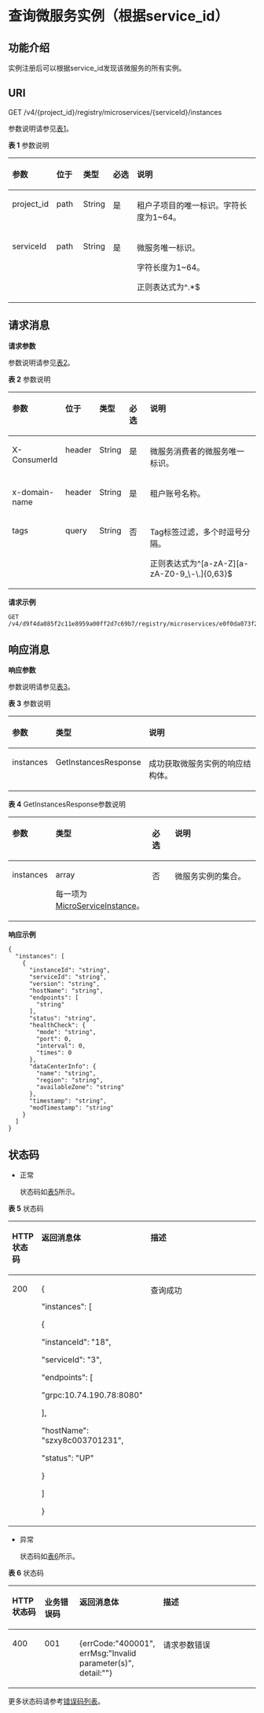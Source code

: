 # 查询微服务实例（根据service\_id）<a name="ZH-CN_TOPIC_0115698134"></a>

## 功能介绍<a name="zh-cn_topic_0060210606_section199452216265"></a>

实例注册后可以根据service\_id发现该微服务的所有实例。

## URI<a name="zh-cn_topic_0060210606_section134557291090"></a>

GET /v4/\{project\_id\}/registry/microservices/\{serviceId\}/instances

参数说明请参见[表1](#zh-cn_topic_0060210606_table51620847114953)。

**表 1**  参数说明

<a name="zh-cn_topic_0060210606_table51620847114953"></a>
<table><thead align="left"><tr id="zh-cn_topic_0060210606_row43559169114953"><th class="cellrowborder" valign="top" width="16.666666666666668%" id="mcps1.2.6.1.1"><p id="zh-cn_topic_0060210606_p3155843511508"><a name="zh-cn_topic_0060210606_p3155843511508"></a><a name="zh-cn_topic_0060210606_p3155843511508"></a>参数</p>
</th>
<th class="cellrowborder" valign="top" width="10.784313725490197%" id="mcps1.2.6.1.2"><p id="zh-cn_topic_0060210606_p9735557111318"><a name="zh-cn_topic_0060210606_p9735557111318"></a><a name="zh-cn_topic_0060210606_p9735557111318"></a>位于</p>
</th>
<th class="cellrowborder" valign="top" width="11.76470588235294%" id="mcps1.2.6.1.3"><p id="zh-cn_topic_0060210606_p609644911508"><a name="zh-cn_topic_0060210606_p609644911508"></a><a name="zh-cn_topic_0060210606_p609644911508"></a>类型</p>
</th>
<th class="cellrowborder" valign="top" width="9.803921568627452%" id="mcps1.2.6.1.4"><p id="zh-cn_topic_0060210606_p2405040011508"><a name="zh-cn_topic_0060210606_p2405040011508"></a><a name="zh-cn_topic_0060210606_p2405040011508"></a>必选</p>
</th>
<th class="cellrowborder" valign="top" width="50.98039215686274%" id="mcps1.2.6.1.5"><p id="zh-cn_topic_0060210606_p192541611508"><a name="zh-cn_topic_0060210606_p192541611508"></a><a name="zh-cn_topic_0060210606_p192541611508"></a>说明</p>
</th>
</tr>
</thead>
<tbody><tr id="zh-cn_topic_0060210606_row12196183412308"><td class="cellrowborder" valign="top" width="16.666666666666668%" headers="mcps1.2.6.1.1 "><p id="zh-cn_topic_0060210606_p895821704912"><a name="zh-cn_topic_0060210606_p895821704912"></a><a name="zh-cn_topic_0060210606_p895821704912"></a>project_id</p>
</td>
<td class="cellrowborder" valign="top" width="10.784313725490197%" headers="mcps1.2.6.1.2 "><p id="zh-cn_topic_0060210606_p395813172491"><a name="zh-cn_topic_0060210606_p395813172491"></a><a name="zh-cn_topic_0060210606_p395813172491"></a>path</p>
</td>
<td class="cellrowborder" valign="top" width="11.76470588235294%" headers="mcps1.2.6.1.3 "><p id="zh-cn_topic_0060210606_p550511331492"><a name="zh-cn_topic_0060210606_p550511331492"></a><a name="zh-cn_topic_0060210606_p550511331492"></a>String</p>
</td>
<td class="cellrowborder" valign="top" width="9.803921568627452%" headers="mcps1.2.6.1.4 "><p id="zh-cn_topic_0060210606_p4521173314920"><a name="zh-cn_topic_0060210606_p4521173314920"></a><a name="zh-cn_topic_0060210606_p4521173314920"></a>是</p>
</td>
<td class="cellrowborder" valign="top" width="50.98039215686274%" headers="mcps1.2.6.1.5 "><p id="zh-cn_topic_0060210621_p13958181774915"><a name="zh-cn_topic_0060210621_p13958181774915"></a><a name="zh-cn_topic_0060210621_p13958181774915"></a>租户子项目的唯一标识。字符长度为1~64。</p>
</td>
</tr>
<tr id="zh-cn_topic_0060210606_row35538952114953"><td class="cellrowborder" valign="top" width="16.666666666666668%" headers="mcps1.2.6.1.1 "><p id="zh-cn_topic_0060210606_p60082860114953"><a name="zh-cn_topic_0060210606_p60082860114953"></a><a name="zh-cn_topic_0060210606_p60082860114953"></a>serviceId</p>
</td>
<td class="cellrowborder" valign="top" width="10.784313725490197%" headers="mcps1.2.6.1.2 "><p id="zh-cn_topic_0060210606_p1736155711313"><a name="zh-cn_topic_0060210606_p1736155711313"></a><a name="zh-cn_topic_0060210606_p1736155711313"></a>path</p>
</td>
<td class="cellrowborder" valign="top" width="11.76470588235294%" headers="mcps1.2.6.1.3 "><p id="zh-cn_topic_0060210606_p34873521114953"><a name="zh-cn_topic_0060210606_p34873521114953"></a><a name="zh-cn_topic_0060210606_p34873521114953"></a>String</p>
</td>
<td class="cellrowborder" valign="top" width="9.803921568627452%" headers="mcps1.2.6.1.4 "><p id="zh-cn_topic_0060210606_p6182975114953"><a name="zh-cn_topic_0060210606_p6182975114953"></a><a name="zh-cn_topic_0060210606_p6182975114953"></a>是</p>
</td>
<td class="cellrowborder" valign="top" width="50.98039215686274%" headers="mcps1.2.6.1.5 "><p id="zh-cn_topic_0060210606_p31058941114953"><a name="zh-cn_topic_0060210606_p31058941114953"></a><a name="zh-cn_topic_0060210606_p31058941114953"></a>微服务唯一标识。</p>
<p id="zh-cn_topic_0060210606_p621853614160"><a name="zh-cn_topic_0060210606_p621853614160"></a><a name="zh-cn_topic_0060210606_p621853614160"></a>字符长度为1~64。</p>
<p id="zh-cn_topic_0060210606_p119757471167"><a name="zh-cn_topic_0060210606_p119757471167"></a><a name="zh-cn_topic_0060210606_p119757471167"></a>正则表达式为^.*$</p>
</td>
</tr>
</tbody>
</table>

## 请求消息<a name="zh-cn_topic_0060210606_section6638077392226"></a>

**请求参数**

参数说明请参见[表2](#zh-cn_topic_0060210606_table2377430892226)。

**表 2**  参数说明

<a name="zh-cn_topic_0060210606_table2377430892226"></a>
<table><thead align="left"><tr id="zh-cn_topic_0060210606_row1383670292226"><th class="cellrowborder" valign="top" width="17.82178217821782%" id="mcps1.2.6.1.1"><p id="zh-cn_topic_0060210606_p4703105592226"><a name="zh-cn_topic_0060210606_p4703105592226"></a><a name="zh-cn_topic_0060210606_p4703105592226"></a>参数</p>
</th>
<th class="cellrowborder" valign="top" width="10.891089108910892%" id="mcps1.2.6.1.2"><p id="zh-cn_topic_0060210606_p8622121181120"><a name="zh-cn_topic_0060210606_p8622121181120"></a><a name="zh-cn_topic_0060210606_p8622121181120"></a>位于</p>
</th>
<th class="cellrowborder" valign="top" width="10.891089108910892%" id="mcps1.2.6.1.3"><p id="zh-cn_topic_0060210606_p5141914292226"><a name="zh-cn_topic_0060210606_p5141914292226"></a><a name="zh-cn_topic_0060210606_p5141914292226"></a>类型</p>
</th>
<th class="cellrowborder" valign="top" width="8.91089108910891%" id="mcps1.2.6.1.4"><p id="zh-cn_topic_0060210606_p420093692226"><a name="zh-cn_topic_0060210606_p420093692226"></a><a name="zh-cn_topic_0060210606_p420093692226"></a>必选</p>
</th>
<th class="cellrowborder" valign="top" width="51.48514851485149%" id="mcps1.2.6.1.5"><p id="zh-cn_topic_0060210606_p473155192226"><a name="zh-cn_topic_0060210606_p473155192226"></a><a name="zh-cn_topic_0060210606_p473155192226"></a>说明</p>
</th>
</tr>
</thead>
<tbody><tr id="zh-cn_topic_0060210606_row11913576101538"><td class="cellrowborder" valign="top" width="17.82178217821782%" headers="mcps1.2.6.1.1 "><p id="zh-cn_topic_0060210606_p6839151744312"><a name="zh-cn_topic_0060210606_p6839151744312"></a><a name="zh-cn_topic_0060210606_p6839151744312"></a>X-ConsumerId</p>
</td>
<td class="cellrowborder" valign="top" width="10.891089108910892%" headers="mcps1.2.6.1.2 "><p id="zh-cn_topic_0060210606_p37351557131320"><a name="zh-cn_topic_0060210606_p37351557131320"></a><a name="zh-cn_topic_0060210606_p37351557131320"></a>header</p>
</td>
<td class="cellrowborder" valign="top" width="10.891089108910892%" headers="mcps1.2.6.1.3 "><p id="zh-cn_topic_0060210606_p11839151724311"><a name="zh-cn_topic_0060210606_p11839151724311"></a><a name="zh-cn_topic_0060210606_p11839151724311"></a>String</p>
</td>
<td class="cellrowborder" valign="top" width="8.91089108910891%" headers="mcps1.2.6.1.4 "><p id="zh-cn_topic_0060210606_p108391517174315"><a name="zh-cn_topic_0060210606_p108391517174315"></a><a name="zh-cn_topic_0060210606_p108391517174315"></a>是</p>
</td>
<td class="cellrowborder" valign="top" width="51.48514851485149%" headers="mcps1.2.6.1.5 "><p id="zh-cn_topic_0060210606_p15839317154318"><a name="zh-cn_topic_0060210606_p15839317154318"></a><a name="zh-cn_topic_0060210606_p15839317154318"></a>微服务消费者的微服务唯一标识。</p>
</td>
</tr>
<tr id="zh-cn_topic_0060210606_row45133614439"><td class="cellrowborder" valign="top" width="17.82178217821782%" headers="mcps1.2.6.1.1 "><p id="zh-cn_topic_0060210606_p126698307474"><a name="zh-cn_topic_0060210606_p126698307474"></a><a name="zh-cn_topic_0060210606_p126698307474"></a>x-domain-name</p>
</td>
<td class="cellrowborder" valign="top" width="10.891089108910892%" headers="mcps1.2.6.1.2 "><p id="zh-cn_topic_0060210606_p1767743014711"><a name="zh-cn_topic_0060210606_p1767743014711"></a><a name="zh-cn_topic_0060210606_p1767743014711"></a>header</p>
</td>
<td class="cellrowborder" valign="top" width="10.891089108910892%" headers="mcps1.2.6.1.3 "><p id="zh-cn_topic_0060210606_p1667763015471"><a name="zh-cn_topic_0060210606_p1667763015471"></a><a name="zh-cn_topic_0060210606_p1667763015471"></a>String</p>
</td>
<td class="cellrowborder" valign="top" width="8.91089108910891%" headers="mcps1.2.6.1.4 "><p id="zh-cn_topic_0060210606_p1767733010474"><a name="zh-cn_topic_0060210606_p1767733010474"></a><a name="zh-cn_topic_0060210606_p1767733010474"></a>是</p>
</td>
<td class="cellrowborder" valign="top" width="51.48514851485149%" headers="mcps1.2.6.1.5 "><p id="zh-cn_topic_0060210606_p7684430114719"><a name="zh-cn_topic_0060210606_p7684430114719"></a><a name="zh-cn_topic_0060210606_p7684430114719"></a>租户账号名称。</p>
</td>
</tr>
<tr id="zh-cn_topic_0060210606_row6472989143041"><td class="cellrowborder" valign="top" width="17.82178217821782%" headers="mcps1.2.6.1.1 "><p id="zh-cn_topic_0060210606_p18612152334314"><a name="zh-cn_topic_0060210606_p18612152334314"></a><a name="zh-cn_topic_0060210606_p18612152334314"></a>tags</p>
</td>
<td class="cellrowborder" valign="top" width="10.891089108910892%" headers="mcps1.2.6.1.2 "><p id="zh-cn_topic_0060210606_p11736155716134"><a name="zh-cn_topic_0060210606_p11736155716134"></a><a name="zh-cn_topic_0060210606_p11736155716134"></a>query</p>
</td>
<td class="cellrowborder" valign="top" width="10.891089108910892%" headers="mcps1.2.6.1.3 "><p id="zh-cn_topic_0060210606_p361252317437"><a name="zh-cn_topic_0060210606_p361252317437"></a><a name="zh-cn_topic_0060210606_p361252317437"></a>String</p>
</td>
<td class="cellrowborder" valign="top" width="8.91089108910891%" headers="mcps1.2.6.1.4 "><p id="zh-cn_topic_0060210606_p8612172320437"><a name="zh-cn_topic_0060210606_p8612172320437"></a><a name="zh-cn_topic_0060210606_p8612172320437"></a>否</p>
</td>
<td class="cellrowborder" valign="top" width="51.48514851485149%" headers="mcps1.2.6.1.5 "><p id="zh-cn_topic_0060210606_p156126231437"><a name="zh-cn_topic_0060210606_p156126231437"></a><a name="zh-cn_topic_0060210606_p156126231437"></a>Tag标签过滤，多个时逗号分隔。</p>
<p id="zh-cn_topic_0060210606_p8101487175"><a name="zh-cn_topic_0060210606_p8101487175"></a><a name="zh-cn_topic_0060210606_p8101487175"></a>正则表达式为^[a-zA-Z][a-zA-Z0-9_\-\.]{0,63}$</p>
</td>
</tr>
</tbody>
</table>

**请求示例**

```
GET /v4/d9f4da085f2c11e8959a00ff2d7c69b7/registry/microservices/e0f0da073f2c91e8979a89ff2d7c69t6/instances
```

## 响应消息<a name="zh-cn_topic_0060210606_section1006390163649"></a>

**响应参数**

参数说明请参见[表3](#zh-cn_topic_0060210606_table8618102815341)。

**表 3**  参数说明

<a name="zh-cn_topic_0060210606_table8618102815341"></a>
<table><thead align="left"><tr id="zh-cn_topic_0060210606_row136181128113410"><th class="cellrowborder" valign="top" width="14.85148514851485%" id="mcps1.2.4.1.1"><p id="zh-cn_topic_0060210606_p0618182883412"><a name="zh-cn_topic_0060210606_p0618182883412"></a><a name="zh-cn_topic_0060210606_p0618182883412"></a>参数</p>
</th>
<th class="cellrowborder" valign="top" width="33.663366336633665%" id="mcps1.2.4.1.2"><p id="zh-cn_topic_0060210606_p2618132819347"><a name="zh-cn_topic_0060210606_p2618132819347"></a><a name="zh-cn_topic_0060210606_p2618132819347"></a>类型</p>
</th>
<th class="cellrowborder" valign="top" width="51.48514851485149%" id="mcps1.2.4.1.3"><p id="zh-cn_topic_0060210606_p6618152818345"><a name="zh-cn_topic_0060210606_p6618152818345"></a><a name="zh-cn_topic_0060210606_p6618152818345"></a>说明</p>
</th>
</tr>
</thead>
<tbody><tr id="zh-cn_topic_0060210606_row0618128193419"><td class="cellrowborder" valign="top" width="14.85148514851485%" headers="mcps1.2.4.1.1 "><p id="zh-cn_topic_0060210606_p1961812819342"><a name="zh-cn_topic_0060210606_p1961812819342"></a><a name="zh-cn_topic_0060210606_p1961812819342"></a>instances</p>
</td>
<td class="cellrowborder" valign="top" width="33.663366336633665%" headers="mcps1.2.4.1.2 "><p id="zh-cn_topic_0060210606_p1219686215649"><a name="zh-cn_topic_0060210606_p1219686215649"></a><a name="zh-cn_topic_0060210606_p1219686215649"></a>GetInstancesResponse</p>
</td>
<td class="cellrowborder" valign="top" width="51.48514851485149%" headers="mcps1.2.4.1.3 "><p id="zh-cn_topic_0060210606_p261817280342"><a name="zh-cn_topic_0060210606_p261817280342"></a><a name="zh-cn_topic_0060210606_p261817280342"></a>成功获取微服务实例的响应结构体。</p>
</td>
</tr>
</tbody>
</table>

**表 4**  GetInstancesResponse参数说明

<a name="zh-cn_topic_0060210606_table4743276101211"></a>
<table><thead align="left"><tr id="zh-cn_topic_0060210606_row5901317101211"><th class="cellrowborder" valign="top" width="13.861386138613863%" id="mcps1.2.5.1.1"><p id="zh-cn_topic_0060210606_p8244687101211"><a name="zh-cn_topic_0060210606_p8244687101211"></a><a name="zh-cn_topic_0060210606_p8244687101211"></a>参数</p>
</th>
<th class="cellrowborder" valign="top" width="35.64356435643564%" id="mcps1.2.5.1.2"><p id="zh-cn_topic_0060210606_p63839901101211"><a name="zh-cn_topic_0060210606_p63839901101211"></a><a name="zh-cn_topic_0060210606_p63839901101211"></a>类型</p>
</th>
<th class="cellrowborder" valign="top" width="9.900990099009901%" id="mcps1.2.5.1.3"><p id="zh-cn_topic_0060210606_p3649496101211"><a name="zh-cn_topic_0060210606_p3649496101211"></a><a name="zh-cn_topic_0060210606_p3649496101211"></a>必选</p>
</th>
<th class="cellrowborder" valign="top" width="40.59405940594059%" id="mcps1.2.5.1.4"><p id="zh-cn_topic_0060210606_p27173735101211"><a name="zh-cn_topic_0060210606_p27173735101211"></a><a name="zh-cn_topic_0060210606_p27173735101211"></a>说明</p>
</th>
</tr>
</thead>
<tbody><tr id="zh-cn_topic_0060210606_row53588915101211"><td class="cellrowborder" valign="top" width="13.861386138613863%" headers="mcps1.2.5.1.1 "><p id="zh-cn_topic_0060210606_p45734819101211"><a name="zh-cn_topic_0060210606_p45734819101211"></a><a name="zh-cn_topic_0060210606_p45734819101211"></a>instances</p>
</td>
<td class="cellrowborder" valign="top" width="35.64356435643564%" headers="mcps1.2.5.1.2 "><p id="zh-cn_topic_0060210606_p13532831101211"><a name="zh-cn_topic_0060210606_p13532831101211"></a><a name="zh-cn_topic_0060210606_p13532831101211"></a>array</p>
<p id="zh-cn_topic_0060210606_p54686622101211"><a name="zh-cn_topic_0060210606_p54686622101211"></a><a name="zh-cn_topic_0060210606_p54686622101211"></a>每一项为<a href="MicroServiceInstance.md">MicroServiceInstance</a>。</p>
</td>
<td class="cellrowborder" valign="top" width="9.900990099009901%" headers="mcps1.2.5.1.3 "><p id="zh-cn_topic_0060210606_p3882462101211"><a name="zh-cn_topic_0060210606_p3882462101211"></a><a name="zh-cn_topic_0060210606_p3882462101211"></a>否</p>
</td>
<td class="cellrowborder" valign="top" width="40.59405940594059%" headers="mcps1.2.5.1.4 "><p id="zh-cn_topic_0060210606_p46044016101211"><a name="zh-cn_topic_0060210606_p46044016101211"></a><a name="zh-cn_topic_0060210606_p46044016101211"></a>微服务实例的集合。</p>
</td>
</tr>
</tbody>
</table>

**响应示例**

```
{
  "instances": [
    {
      "instanceId": "string",
      "serviceId": "string",
      "version": "string",
      "hostName": "string",
      "endpoints": [
        "string"
      ],
      "status": "string",
      "healthCheck": {
        "mode": "string",
        "port": 0,
        "interval": 0,
        "times": 0
      },
      "dataCenterInfo": {
        "name": "string",
        "region": "string",
        "availableZone": "string"
      },
      "timestamp": "string",
      "modTimestamp": "string"
    }
  ]
}
```

## 状态码<a name="zh-cn_topic_0060210606_section4458192915911"></a>

-   正常

    状态码如[表5](#zh-cn_topic_0060210606_zh-cn_topic_0079393967_zh-cn_topic_0075248102_table287518019404)所示。


**表 5**  状态码

<a name="zh-cn_topic_0060210606_zh-cn_topic_0079393967_zh-cn_topic_0075248102_table287518019404"></a>
<table><thead align="left"><tr id="zh-cn_topic_0060210606_zh-cn_topic_0079393967_zh-cn_topic_0075248102_row29079739404"><th class="cellrowborder" valign="top" width="11.110000000000001%" id="mcps1.2.4.1.1"><p id="zh-cn_topic_0060210606_p15140191517311"><a name="zh-cn_topic_0060210606_p15140191517311"></a><a name="zh-cn_topic_0060210606_p15140191517311"></a>HTTP状态码</p>
</th>
<th class="cellrowborder" valign="top" width="40.739999999999995%" id="mcps1.2.4.1.2"><p id="zh-cn_topic_0060210606_p537034565010"><a name="zh-cn_topic_0060210606_p537034565010"></a><a name="zh-cn_topic_0060210606_p537034565010"></a>返回消息体</p>
</th>
<th class="cellrowborder" valign="top" width="48.15%" id="mcps1.2.4.1.3"><p id="zh-cn_topic_0060210606_p71561815534"><a name="zh-cn_topic_0060210606_p71561815534"></a><a name="zh-cn_topic_0060210606_p71561815534"></a>描述</p>
</th>
</tr>
</thead>
<tbody><tr id="zh-cn_topic_0060210606_zh-cn_topic_0079393967_zh-cn_topic_0075248102_row333343189404"><td class="cellrowborder" valign="top" width="11.110000000000001%" headers="mcps1.2.4.1.1 "><p id="zh-cn_topic_0060210606_p37870402151037"><a name="zh-cn_topic_0060210606_p37870402151037"></a><a name="zh-cn_topic_0060210606_p37870402151037"></a>200</p>
</td>
<td class="cellrowborder" valign="top" width="40.739999999999995%" headers="mcps1.2.4.1.2 "><p id="zh-cn_topic_0060210606_p568815266717"><a name="zh-cn_topic_0060210606_p568815266717"></a><a name="zh-cn_topic_0060210606_p568815266717"></a>{</p>
<p id="zh-cn_topic_0060210606_p2689142613716"><a name="zh-cn_topic_0060210606_p2689142613716"></a><a name="zh-cn_topic_0060210606_p2689142613716"></a>"instances": [</p>
<p id="zh-cn_topic_0060210606_p1068914263720"><a name="zh-cn_topic_0060210606_p1068914263720"></a><a name="zh-cn_topic_0060210606_p1068914263720"></a>{</p>
<p id="zh-cn_topic_0060210606_p868911266719"><a name="zh-cn_topic_0060210606_p868911266719"></a><a name="zh-cn_topic_0060210606_p868911266719"></a>"instanceId": "18",</p>
<p id="zh-cn_topic_0060210606_p16689172613719"><a name="zh-cn_topic_0060210606_p16689172613719"></a><a name="zh-cn_topic_0060210606_p16689172613719"></a>"serviceId": "3",</p>
<p id="zh-cn_topic_0060210606_p76891026875"><a name="zh-cn_topic_0060210606_p76891026875"></a><a name="zh-cn_topic_0060210606_p76891026875"></a>"endpoints": [</p>
<p id="zh-cn_topic_0060210606_p1068982611711"><a name="zh-cn_topic_0060210606_p1068982611711"></a><a name="zh-cn_topic_0060210606_p1068982611711"></a>"grpc:10.74.190.78:8080"</p>
<p id="zh-cn_topic_0060210606_p1568922617719"><a name="zh-cn_topic_0060210606_p1568922617719"></a><a name="zh-cn_topic_0060210606_p1568922617719"></a>],</p>
<p id="zh-cn_topic_0060210606_p176890265712"><a name="zh-cn_topic_0060210606_p176890265712"></a><a name="zh-cn_topic_0060210606_p176890265712"></a>"hostName": "szxy8c003701231",</p>
<p id="zh-cn_topic_0060210606_p1968915261778"><a name="zh-cn_topic_0060210606_p1968915261778"></a><a name="zh-cn_topic_0060210606_p1968915261778"></a>"status": "UP"</p>
<p id="zh-cn_topic_0060210606_p36891926773"><a name="zh-cn_topic_0060210606_p36891926773"></a><a name="zh-cn_topic_0060210606_p36891926773"></a>}</p>
<p id="zh-cn_topic_0060210606_p56896261675"><a name="zh-cn_topic_0060210606_p56896261675"></a><a name="zh-cn_topic_0060210606_p56896261675"></a>]</p>
<p id="zh-cn_topic_0060210606_p868914265715"><a name="zh-cn_topic_0060210606_p868914265715"></a><a name="zh-cn_topic_0060210606_p868914265715"></a>}</p>
<p id="zh-cn_topic_0060210606_p168952616719"><a name="zh-cn_topic_0060210606_p168952616719"></a><a name="zh-cn_topic_0060210606_p168952616719"></a></p>
</td>
<td class="cellrowborder" valign="top" width="48.15%" headers="mcps1.2.4.1.3 "><p id="zh-cn_topic_0060210606_p47603723151037"><a name="zh-cn_topic_0060210606_p47603723151037"></a><a name="zh-cn_topic_0060210606_p47603723151037"></a>查询成功</p>
</td>
</tr>
</tbody>
</table>

-   异常

    状态码如[表6](#zh-cn_topic_0060210606_zh-cn_topic_0079393967_zh-cn_topic_0075248102_table217266469404)所示。


**表 6**  状态码

<a name="zh-cn_topic_0060210606_zh-cn_topic_0079393967_zh-cn_topic_0075248102_table217266469404"></a>
<table><thead align="left"><tr id="zh-cn_topic_0060210606_zh-cn_topic_0079393967_zh-cn_topic_0075248102_row149156199404"><th class="cellrowborder" valign="top" width="13.13131313131313%" id="mcps1.2.5.1.1"><p id="zh-cn_topic_0060210606_p152371515315"><a name="zh-cn_topic_0060210606_p152371515315"></a><a name="zh-cn_topic_0060210606_p152371515315"></a>HTTP状态码</p>
</th>
<th class="cellrowborder" valign="top" width="14.14141414141414%" id="mcps1.2.5.1.2"><p id="zh-cn_topic_0060210606_p523717517320"><a name="zh-cn_topic_0060210606_p523717517320"></a><a name="zh-cn_topic_0060210606_p523717517320"></a>业务错误码</p>
</th>
<th class="cellrowborder" valign="top" width="33.33333333333333%" id="mcps1.2.5.1.3"><p id="zh-cn_topic_0060210606_p823719511737"><a name="zh-cn_topic_0060210606_p823719511737"></a><a name="zh-cn_topic_0060210606_p823719511737"></a>返回消息体</p>
</th>
<th class="cellrowborder" valign="top" width="39.39393939393939%" id="mcps1.2.5.1.4"><p id="zh-cn_topic_0060210606_p14237125115316"><a name="zh-cn_topic_0060210606_p14237125115316"></a><a name="zh-cn_topic_0060210606_p14237125115316"></a>描述</p>
</th>
</tr>
</thead>
<tbody><tr id="zh-cn_topic_0060210606_zh-cn_topic_0079393967_zh-cn_topic_0075248102_row66966729404"><td class="cellrowborder" valign="top" width="13.13131313131313%" headers="mcps1.2.5.1.1 "><p id="zh-cn_topic_0060210606_zh-cn_topic_0079393967_zh-cn_topic_0075248102_p55595609404"><a name="zh-cn_topic_0060210606_zh-cn_topic_0079393967_zh-cn_topic_0075248102_p55595609404"></a><a name="zh-cn_topic_0060210606_zh-cn_topic_0079393967_zh-cn_topic_0075248102_p55595609404"></a>400</p>
</td>
<td class="cellrowborder" valign="top" width="14.14141414141414%" headers="mcps1.2.5.1.2 "><p id="zh-cn_topic_0060210606_p12137841789"><a name="zh-cn_topic_0060210606_p12137841789"></a><a name="zh-cn_topic_0060210606_p12137841789"></a>001</p>
</td>
<td class="cellrowborder" valign="top" width="33.33333333333333%" headers="mcps1.2.5.1.3 "><p id="zh-cn_topic_0060210606_p111371141983"><a name="zh-cn_topic_0060210606_p111371141983"></a><a name="zh-cn_topic_0060210606_p111371141983"></a>{errCode:"400001", errMsg:"Invalid parameter(s)", detail:""}</p>
</td>
<td class="cellrowborder" valign="top" width="39.39393939393939%" headers="mcps1.2.5.1.4 "><p id="zh-cn_topic_0060210606_p313774111816"><a name="zh-cn_topic_0060210606_p313774111816"></a><a name="zh-cn_topic_0060210606_p313774111816"></a>请求参数错误</p>
</td>
</tr>
</tbody>
</table>

更多状态码请参考[错误码列表](错误码列表.md)。

